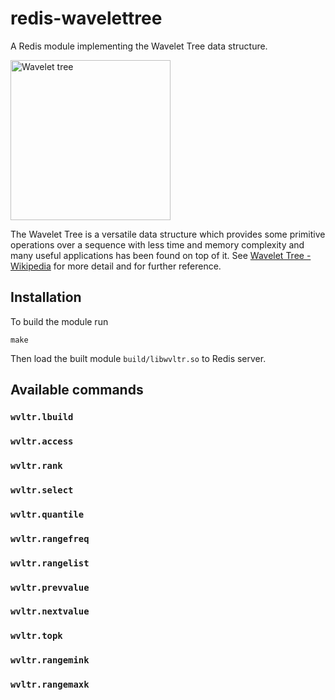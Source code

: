 # redis-wavelettree

A Redis module implementing the Wavelet Tree data structure.

<a title="By Giuseppe Ottaviano (Own work) [CC BY-SA 3.0 (http://creativecommons.org/licenses/by-sa/3.0)], via Wikimedia Commons" href="https://commons.wikimedia.org/wiki/File%3AWavelet_tree.png"><img width="256" alt="Wavelet tree" src="https://upload.wikimedia.org/wikipedia/commons/0/01/Wavelet_tree.png"/></a>

The Wavelet Tree is a versatile data structure which provides some primitive operations over a sequence with less time and memory complexity and many useful applications has been found on top of it.
See [Wavelet Tree - Wikipedia](https://en.wikipedia.org/wiki/Wavelet_Tree) for more detail and for further reference.

## Installation

To build the module run

```
make
```

Then load the built module `build/libwvltr.so` to Redis server.

## Available commands

### `wvltr.lbuild`

### `wvltr.access`

### `wvltr.rank`

### `wvltr.select`

### `wvltr.quantile`

### `wvltr.rangefreq`

### `wvltr.rangelist`

### `wvltr.prevvalue`

### `wvltr.nextvalue`

### `wvltr.topk`

### `wvltr.rangemink`

### `wvltr.rangemaxk`

